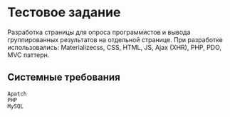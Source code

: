 Тестовое задание
================

Разработка страницы для опроса программистов и вывода группированных результатов на отдельной странице.
При разработке использовались: Materializecss, CSS, HTML, JS, Ajax (XHR), PHP, PDO, MVC паттерн.


Системные требования
--------------------
    Apatch
    PHP
    MySQL
